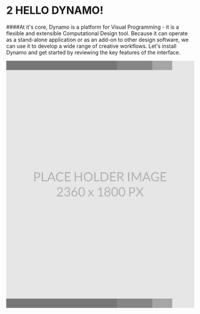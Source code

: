 # 2 HELLO DYNAMO!

####At it's core, Dynamo is a platform for Visual Programming - it is a flexible and extensible Computational Design tool. Because it can operate as a stand-alone application or as an add-on to other design software, we can use it to develop a wide range of creative workflows. Let's install Dynamo and get started by reviewing the key features of the interface.

![big image for full page](images/PlaceholderTemplate-tall.png)
